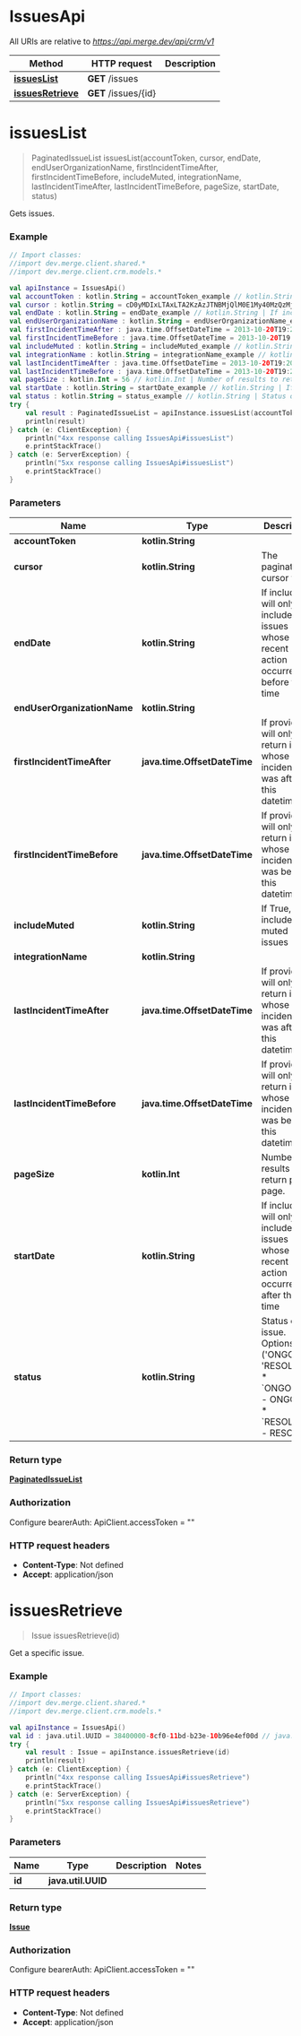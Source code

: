 # IssuesApi

All URIs are relative to *https://api.merge.dev/api/crm/v1*

Method | HTTP request | Description
------------- | ------------- | -------------
[**issuesList**](IssuesApi.md#issuesList) | **GET** /issues | 
[**issuesRetrieve**](IssuesApi.md#issuesRetrieve) | **GET** /issues/{id} | 


<a name="issuesList"></a>
# **issuesList**
> PaginatedIssueList issuesList(accountToken, cursor, endDate, endUserOrganizationName, firstIncidentTimeAfter, firstIncidentTimeBefore, includeMuted, integrationName, lastIncidentTimeAfter, lastIncidentTimeBefore, pageSize, startDate, status)



Gets issues.

### Example
```kotlin
// Import classes:
//import dev.merge.client.shared.*
//import dev.merge.client.crm.models.*

val apiInstance = IssuesApi()
val accountToken : kotlin.String = accountToken_example // kotlin.String | 
val cursor : kotlin.String = cD0yMDIxLTAxLTA2KzAzJTNBMjQlM0E1My40MzQzMjYlMkIwMCUzQTAw // kotlin.String | The pagination cursor value.
val endDate : kotlin.String = endDate_example // kotlin.String | If included, will only include issues whose most recent action occurred before this time
val endUserOrganizationName : kotlin.String = endUserOrganizationName_example // kotlin.String | 
val firstIncidentTimeAfter : java.time.OffsetDateTime = 2013-10-20T19:20:30+01:00 // java.time.OffsetDateTime | If provided, will only return issues whose first incident time was after this datetime.
val firstIncidentTimeBefore : java.time.OffsetDateTime = 2013-10-20T19:20:30+01:00 // java.time.OffsetDateTime | If provided, will only return issues whose first incident time was before this datetime.
val includeMuted : kotlin.String = includeMuted_example // kotlin.String | If True, will include muted issues
val integrationName : kotlin.String = integrationName_example // kotlin.String | 
val lastIncidentTimeAfter : java.time.OffsetDateTime = 2013-10-20T19:20:30+01:00 // java.time.OffsetDateTime | If provided, will only return issues whose last incident time was after this datetime.
val lastIncidentTimeBefore : java.time.OffsetDateTime = 2013-10-20T19:20:30+01:00 // java.time.OffsetDateTime | If provided, will only return issues whose last incident time was before this datetime.
val pageSize : kotlin.Int = 56 // kotlin.Int | Number of results to return per page.
val startDate : kotlin.String = startDate_example // kotlin.String | If included, will only include issues whose most recent action occurred after this time
val status : kotlin.String = status_example // kotlin.String | Status of the issue. Options: ('ONGOING', 'RESOLVED')  * `ONGOING` - ONGOING * `RESOLVED` - RESOLVED
try {
    val result : PaginatedIssueList = apiInstance.issuesList(accountToken, cursor, endDate, endUserOrganizationName, firstIncidentTimeAfter, firstIncidentTimeBefore, includeMuted, integrationName, lastIncidentTimeAfter, lastIncidentTimeBefore, pageSize, startDate, status)
    println(result)
} catch (e: ClientException) {
    println("4xx response calling IssuesApi#issuesList")
    e.printStackTrace()
} catch (e: ServerException) {
    println("5xx response calling IssuesApi#issuesList")
    e.printStackTrace()
}
```

### Parameters

Name | Type | Description  | Notes
------------- | ------------- | ------------- | -------------
 **accountToken** | **kotlin.String**|  | [optional]
 **cursor** | **kotlin.String**| The pagination cursor value. | [optional]
 **endDate** | **kotlin.String**| If included, will only include issues whose most recent action occurred before this time | [optional]
 **endUserOrganizationName** | **kotlin.String**|  | [optional]
 **firstIncidentTimeAfter** | **java.time.OffsetDateTime**| If provided, will only return issues whose first incident time was after this datetime. | [optional]
 **firstIncidentTimeBefore** | **java.time.OffsetDateTime**| If provided, will only return issues whose first incident time was before this datetime. | [optional]
 **includeMuted** | **kotlin.String**| If True, will include muted issues | [optional]
 **integrationName** | **kotlin.String**|  | [optional]
 **lastIncidentTimeAfter** | **java.time.OffsetDateTime**| If provided, will only return issues whose last incident time was after this datetime. | [optional]
 **lastIncidentTimeBefore** | **java.time.OffsetDateTime**| If provided, will only return issues whose last incident time was before this datetime. | [optional]
 **pageSize** | **kotlin.Int**| Number of results to return per page. | [optional]
 **startDate** | **kotlin.String**| If included, will only include issues whose most recent action occurred after this time | [optional]
 **status** | **kotlin.String**| Status of the issue. Options: (&#39;ONGOING&#39;, &#39;RESOLVED&#39;)  * &#x60;ONGOING&#x60; - ONGOING * &#x60;RESOLVED&#x60; - RESOLVED | [optional] [enum: ONGOING, RESOLVED]

### Return type

[**PaginatedIssueList**](PaginatedIssueList.md)

### Authorization


Configure bearerAuth:
    ApiClient.accessToken = ""

### HTTP request headers

 - **Content-Type**: Not defined
 - **Accept**: application/json

<a name="issuesRetrieve"></a>
# **issuesRetrieve**
> Issue issuesRetrieve(id)



Get a specific issue.

### Example
```kotlin
// Import classes:
//import dev.merge.client.shared.*
//import dev.merge.client.crm.models.*

val apiInstance = IssuesApi()
val id : java.util.UUID = 38400000-8cf0-11bd-b23e-10b96e4ef00d // java.util.UUID | 
try {
    val result : Issue = apiInstance.issuesRetrieve(id)
    println(result)
} catch (e: ClientException) {
    println("4xx response calling IssuesApi#issuesRetrieve")
    e.printStackTrace()
} catch (e: ServerException) {
    println("5xx response calling IssuesApi#issuesRetrieve")
    e.printStackTrace()
}
```

### Parameters

Name | Type | Description  | Notes
------------- | ------------- | ------------- | -------------
 **id** | **java.util.UUID**|  |

### Return type

[**Issue**](Issue.md)

### Authorization


Configure bearerAuth:
    ApiClient.accessToken = ""

### HTTP request headers

 - **Content-Type**: Not defined
 - **Accept**: application/json

